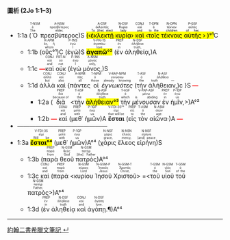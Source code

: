 #### 圖析 (2Jo 1:1–3)

- <rt>1:1a</rt> (<RUBY><ruby><ruby>Ὁ<rt>The</rt></ruby><rt>ὁ</rt></ruby><rt>T-NSM</rt></RUBY> <RUBY><ruby><ruby>πρεσβύτερος<rt>elder,</rt></ruby><rt>πρεσβύτερος</rt></ruby><rt>A-NSM</rt></RUBY>)S <mark>(‹<RUBY><ruby><ruby>ἐκλεκτῇ<rt>To [the] elect</rt></ruby><rt>ἐκλεκτός</rt></ruby><rt>A-DSF</rt></RUBY> <RUBY><ruby><ruby>κυρίᾳ<rt>lady</rt></ruby><rt>Κυρία</rt></ruby><rt>N-DSF</rt></RUBY>› <RUBY><ruby><ruby>καὶ<rt>and</rt></ruby><rt>καί</rt></ruby><rt>CONJ</rt></RUBY> ‹<RUBY><ruby><ruby>τοῖς<rt>to the</rt></ruby><rt>ὁ</rt></ruby><rt>T-DPN</rt></RUBY> <RUBY><ruby><ruby>τέκνοις<rt>children</rt></ruby><rt>τέκνον</rt></ruby><rt>N-DPN</rt></RUBY> <RUBY><ruby><ruby>αὐτῆς<rt>of her,</rt></ruby><rt>αὐτός</rt></ruby><rt>P-GSF</rt></RUBY> › )°¹</mark>C
	- <rt>1:1b</rt> (<RUBY><ruby><ruby>οὓς°¹<rt>whom</rt></ruby><rt>ὅς, ἥ</rt></ruby><rt>R-APM</rt></RUBY>)C (<RUBY><ruby><ruby>ἐγὼ<rt>I</rt></ruby><rt>ἐγώ</rt></ruby><rt>P-1NS</rt></RUBY>)S <RUBY><ruby><ruby><mark><strong>ἀγαπῶ</strong>°²</mark><rt>love</rt></ruby><rt>ἀγαπάω</rt></ruby><rt>V-PAI-1S</rt></RUBY> (<RUBY><ruby><ruby>ἐν<rt>in</rt></ruby><rt>ἐν</rt></ruby><rt>PREP</rt></RUBY> <RUBY><ruby><ruby>ἀληθείᾳ,<rt>truth,</rt></ruby><rt>ἀλήθεια</rt></ruby><rt>N-DSF</rt></RUBY>)A
	- <rt>1:1c</rt> <strong><font color='red'>—</font></strong><RUBY><ruby><ruby>καὶ<rt>and</rt></ruby><rt>καί</rt></ruby><rt>CONJ</rt></RUBY> <RUBY><ruby><ruby>οὐκ<rt>not</rt></ruby><rt>οὐ</rt></ruby><rt>PRT-N</rt></RUBY> (<RUBY><ruby><ruby>ἐγὼ<rt>I</rt></ruby><rt>ἐγώ</rt></ruby><rt>P-1NS</rt></RUBY> <RUBY><ruby><ruby>μόνος,<rt>only,</rt></ruby><rt>μόνος</rt></ruby><rt>A-NSM</rt></RUBY>)S
	- <rt>1:1d</rt> <RUBY><ruby><ruby>ἀλλὰ<rt>but</rt></ruby><rt>ἀλλά</rt></ruby><rt>CONJ</rt></RUBY> <RUBY><ruby><ruby>καὶ<rt>also</rt></ruby><rt>καί</rt></ruby><rt>CONJ</rt></RUBY> {<RUBY><ruby><ruby>πάντες<rt>all</rt></ruby><rt>πᾶς</rt></ruby><rt>A-NPM</rt></RUBY> <RUBY><ruby><ruby>οἱ<rt>those</rt></ruby><rt>ὁ</rt></ruby><rt>T-NPM</rt></RUBY> <RUBY><ruby><ruby><em>ἐγνωκότες</em><rt>already knowing</rt></ruby><rt>γινώσκω</rt></ruby><rt>V-RAP-NPM</rt></RUBY> (<RUBY><ruby><ruby>τὴν<rt>the</rt></ruby><rt>ὁ</rt></ruby><rt>T-ASF</rt></RUBY> <RUBY><ruby><ruby>ἀλήθειαν,<rt>truth —</rt></ruby><rt>ἀλήθεια</rt></ruby><rt>N-ASF</rt></RUBY>)c }S<strong><font color='red'> —</font></strong>
		- <rt>1:2a</rt> (<RUBY><ruby><ruby>διὰ<rt>because of</rt></ruby><rt>διά</rt></ruby><rt>PREP</rt></RUBY> <<RUBY><ruby><ruby>τὴν<rt>the</rt></ruby><rt>ὁ</rt></ruby><rt>T-ASF</rt></RUBY> <RUBY><ruby><ruby><mark>ἀλήθειαν°³</mark><rt>truth</rt></ruby><rt>ἀλήθεια</rt></ruby><rt>N-ASF</rt></RUBY> <RUBY><ruby><ruby>τὴν<rt>which</rt></ruby><rt>ὁ</rt></ruby><rt>T-ASF</rt></RUBY> <RUBY><ruby><ruby><em>μένουσαν</em><rt>is abiding</rt></ruby><rt>μένω</rt></ruby><rt>V-PAP-ASF</rt></RUBY> <RUBY><ruby><ruby>ἐν<rt>in</rt></ruby><rt>ἐν</rt></ruby><rt>PREP</rt></RUBY> <RUBY><ruby><ruby>ἡμῖν,<rt>us</rt></ruby><rt>ἐγώ</rt></ruby><rt>P-1DP</rt></RUBY>>)A°²
		- <rt>1:2b</rt> <strong><font color='red'>—</font></strong> <RUBY><ruby><ruby>καὶ<rt>and</rt></ruby><rt>καί</rt></ruby><rt>CONJ</rt></RUBY> (<RUBY><ruby><ruby>μεθ᾽<rt>with</rt></ruby><rt>μετά</rt></ruby><rt>PREP</rt></RUBY> <RUBY><ruby><ruby>ἡμῶν<rt>us</rt></ruby><rt>ἐγώ</rt></ruby><rt>P-1GP</rt></RUBY>)A <RUBY><ruby><ruby><strong>ἔσται</strong><rt>that will be</rt></ruby><rt>εἰμί</rt></ruby><rt>V-FDI-3S°³</rt></RUBY> (<RUBY><ruby><ruby>εἰς<rt>to</rt></ruby><rt>εἰς</rt></ruby><rt>PREP</rt></RUBY> <RUBY><ruby><ruby>τὸν<rt>the</rt></ruby><rt>ὁ</rt></ruby><rt>T-ASM</rt></RUBY> <RUBY><ruby><ruby>αἰῶνα·<rt>age:</rt></ruby><rt>αἰών</rt></ruby><rt>N-ASM</rt></RUBY>)A <strong><font color='red'>—</font></strong>
- ———————————————
- <rt>1:3a</rt> <RUBY><ruby><ruby><strong><mark>ἔσται°⁴</mark></strong><rt>Will be</rt></ruby><rt>εἰμί</rt></ruby><rt>V-FDI-3S</rt></RUBY> (<RUBY><ruby><ruby>μεθ᾽<rt>with</rt></ruby><rt>μετά</rt></ruby><rt>PREP</rt></RUBY> <RUBY><ruby><ruby>ἡμῶν<rt>us</rt></ruby><rt>ἐγώ</rt></ruby><rt>P-1GP</rt></RUBY>)A°⁴ (<RUBY><ruby><ruby>χάρις<rt>grace,</rt></ruby><rt>χάρις</rt></ruby><rt>N-NSF</rt></RUBY> <RUBY><ruby><ruby>ἔλεος<rt>mercy,</rt></ruby><rt>ἔλεος</rt></ruby><rt>N-NSN</rt></RUBY> <RUBY><ruby><ruby>εἰρήνη<rt>[and] peace</rt></ruby><rt>εἰρήνη</rt></ruby><rt>N-NSF</rt></RUBY>)S 
	- <rt>1:3b</rt> (<RUBY><ruby><ruby>παρὰ<rt>from</rt></ruby><rt>παρά</rt></ruby><rt>PREP</rt></RUBY> <RUBY><ruby><ruby>θεοῦ<rt>God</rt></ruby><rt>θεός</rt></ruby><rt>N-GSM</rt></RUBY> <RUBY><ruby><ruby>πατρὸς<rt>[the] Father</rt></ruby><rt>πατήρ</rt></ruby><rt>N-GSM</rt></RUBY>)A°⁴ 
	- <rt>1:3c</rt> <RUBY><ruby><ruby>καὶ<rt>and</rt></ruby><rt>καί</rt></ruby><rt>CONJ</rt></RUBY> (<RUBY><ruby><ruby>παρὰ<rt>from</rt></ruby><rt>παρά</rt></ruby><rt>PREP</rt></RUBY> <<RUBY><ruby><ruby>κυρίου<rt>Lord</rt></ruby><rt>κύριος</rt></ruby><rt>N-GSM</rt></RUBY> <RUBY><ruby><ruby>Ἰησοῦ<rt>Jesus</rt></ruby><rt>Ἰησοῦς</rt></ruby><rt>N-GSM-P</rt></RUBY> <RUBY><ruby><ruby>Χριστοῦ<rt>Christ,</rt></ruby><rt>Χριστός</rt></ruby><rt>N-GSM-T</rt></RUBY>> =<<RUBY><ruby><ruby>τοῦ<rt>the</rt></ruby><rt>ὁ</rt></ruby><rt>T-GSM</rt></RUBY> <RUBY><ruby><ruby>υἱοῦ<rt>Son</rt></ruby><rt>υἱός</rt></ruby><rt>N-GSM</rt></RUBY> <RUBY><ruby><ruby>τοῦ<rt>of the</rt></ruby><rt>ὁ</rt></ruby><rt>T-GSM</rt></RUBY> <RUBY><ruby><ruby>πατρὸς<rt>Father,</rt></ruby><rt>πατήρ</rt></ruby><rt>N-GSM</rt></RUBY>>)A°⁴
	- <rt>1:3d</rt> (<RUBY><ruby><ruby>ἐν<rt>in</rt></ruby><rt>ἐν</rt></ruby><rt>PREP</rt></RUBY> <RUBY><ruby><ruby>ἀληθείᾳ<rt>truth</rt></ruby><rt>ἀλήθεια</rt></ruby><rt>N-DSF</rt></RUBY> <RUBY><ruby><ruby>καὶ<rt>and</rt></ruby><rt>καί</rt></ruby><rt>CONJ</rt></RUBY> <RUBY><ruby><ruby>ἀγάπῃ.¶<rt>love.</rt></ruby><rt>ἀγάπη</rt></ruby><rt>N-DSF</rt></RUBY>)A°⁴




---
[約翰二書希臘文筆記 ↵](2John-Notes.md)
